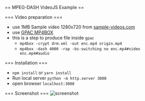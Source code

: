 == MPEG-DASH VideoJS Example ==

=== Video preparation ===
- use 1MB Sample video 1280x720 from [sample-videos.com](http://www.sample-videos.com/)
- use [GPAC MP4BOX](https://gpac.wp.imt.fr/mp4box/)
- this is a step to produce file inside `gpac`
  - `mp4box -crypt drm.xml -out enc.mp4 origin.mp4`
  - `mp4box -dash 4000 -rap -bs-switching no enc.mp4#video enc.mp4#audio`

=== Installation ===
- `npm install` or `yarn install`
- Run local server `python -m http.server 3000`
- open browser `localhost:3000`

=== Screenshot ===
![screenshot](https://github.com/nodtem66/dash-videojs-sample/raw/master/demo.png)